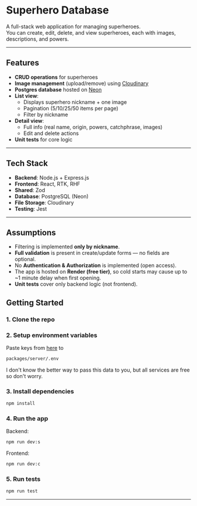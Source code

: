 # Superhero Database

A full-stack web application for managing superheroes.  
You can create, edit, delete, and view superheroes, each with images, descriptions, and powers.

---

## Features

- **CRUD operations** for superheroes
- **Image management** (upload/remove) using [Cloudinary](https://cloudinary.com/)
- **Postgres database** hosted on [Neon](https://neon.tech/)
- **List view**:
  - Displays superhero nickname + one image
  - Pagination (5/10/25/50 items per page)
  - Filter by nickname
- **Detail view**:
  - Full info (real name, origin, powers, catchphrase, images)
  - Edit and delete actions
- **Unit tests** for core logic

---

## Tech Stack

- **Backend**: Node.js + Express.js
- **Frontend**: React, RTK, RHF
- **Shared**: Zod
- **Database**: PostgreSQL (Neon)
- **File Storage**: Cloudinary
- **Testing**: Jest

---

## Assumptions

- Filtering is implemented **only by nickname**.
- **Full validation** is present in create/update forms — no fields are optional.
- No **Authentication & Authorization** is implemented (open access).
- The app is hosted on **Render (free tier)**, so cold starts may cause up to ~1 minute delay when first opening.
- **Unit tests** cover only backend logic (not frontend).

## Getting Started

### 1. Clone the repo

### 2. Setup environment variables

Paste keys from [here](https://docs.google.com/document/d/1LcES3wRbDShmjskQLRV_bpJOIVBJNSrymttQ-usW3O0/edit?usp=sharing) to

```bash
packages/server/.env
```

I don't know the better way to pass this data to you, but all services are free so don't worry.

### 3. Install dependencies

```bash
npm install
```

### 4. Run the app

Backend:

```bash
npm run dev:s
```

Frontend:

```bash
npm run dev:c
```

### 5. Run tests

```bash
npm run test
```

---

